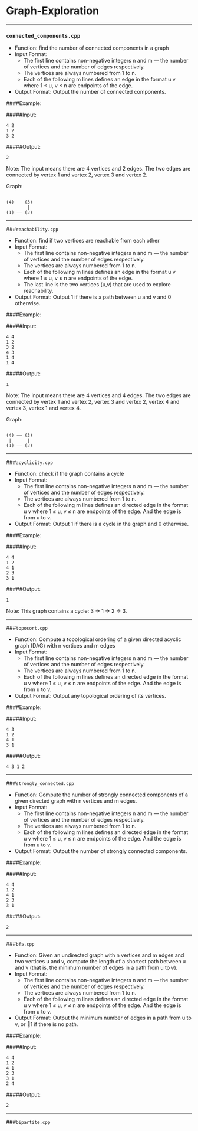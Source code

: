 # Graph-Exploration

---
### `connected_components.cpp`
* Function: find the number of connected components in a graph
* Input Format:
   * The first line contains non-negative integers n and m — the number of vertices and the number of edges respectively. 
   * The vertices are always numbered from 1 to n. 
   * Each of the following m lines defines an edge in the format u v where 1 ≤ u, v ≤ n are endpoints of the edge.
* Output Format: Output the number of connected components.

####Example:

#####Input:
```
4 2 
1 2 
3 2
```
#####Output:
```
2
```
Note: The input means there are 4 vertices and 2 edges. The two edges are connected by vertex 1 and vertex 2, vertex 3 and vertex 2.

Graph:
```

(4)    (3)
        |
(1) —— (2)
```

---
###`reachability.cpp`
* Function: find if two vertices are reachable from each other
* Input Format:
   * The first line contains non-negative integers n and m — the number of vertices and the number of edges respectively. 
   * The vertices are always numbered from 1 to n. 
   * Each of the following m lines defines an edge in the format u v where 1 ≤ u, v ≤ n are endpoints of the edge.
   * The last line is the two vertices (u,v) that are used to explore reachability.
* Output Format: Output 1 if there is a path between u and v and 0 otherwise.

####Example:

#####Input:
```
4 4
1 2
3 2
4 3
1 4
1 4

```
#####Output:
```
1
```
Note: The input means there are 4 vertices and 4 edges. The two edges are connected by vertex 1 and vertex 2, vertex 3 and vertex 2, vertex 4 and vertex 3, vertex 1 and vertex 4.

Graph:
```

(4) —— (3)
 |      |
(1) —— (2)
```

---
###`acyclicity.cpp`
* Function: check if the graph contains a cycle
* Input Format:
   * The first line contains non-negative integers n and m — the number of vertices and the number of edges respectively. 
   * The vertices are always numbered from 1 to n. 
   * Each of the following m lines defines an directed edge in the format u v where 1 ≤ u, v ≤ n are endpoints of the edge. And the edge is from u to v.
* Output Format: Output 1 if there is a cycle in the graph and 0 otherwise.

####Example:

#####Input:
```
4 4
1 2
4 1
2 3
3 1

```
#####Output:
```
1
```
Note: This graph contains a cycle: 3 → 1 → 2 → 3.

---
###`toposort.cpp`
* Function: Compute a topological ordering of a given directed acyclic graph (DAG) with n vertices and m edges
* Input Format:
   * The first line contains non-negative integers n and m — the number of vertices and the number of edges respectively. 
   * The vertices are always numbered from 1 to n. 
   * Each of the following m lines defines an directed edge in the format u v where 1 ≤ u, v ≤ n are endpoints of the edge. And the edge is from u to v.
* Output Format: Output any topological ordering of its vertices.

####Example:

#####Input:
```
4 3
1 2
4 1
3 1

```
#####Output:
```
4 3 1 2
```

---
###`strongly_connected.cpp`
* Function: Compute the number of strongly connected components of a given directed graph with n vertices and m edges.
* Input Format:
   * The first line contains non-negative integers n and m — the number of vertices and the number of edges respectively. 
   * The vertices are always numbered from 1 to n. 
   * Each of the following m lines defines an directed edge in the format u v where 1 ≤ u, v ≤ n are endpoints of the edge. And the edge is from u to v.
* Output Format: Output the number of strongly connected components.

####Example:

#####Input:
```
4 4
1 2
4 1
2 3
3 1

```
#####Output:
```
2
```

---
###`bfs.cpp`
* Function: Given an undirected graph with n vertices and m edges and two vertices u and v, compute the length
of a shortest path between u and v (that is, the minimum number of edges in a path from u to v).
* Input Format:
   * The first line contains non-negative integers n and m — the number of vertices and the number of edges respectively. 
   * The vertices are always numbered from 1 to n. 
   * Each of the following m lines defines an directed edge in the format u v where 1 ≤ u, v ≤ n are endpoints of the edge. And the edge is from u to v.
* Output Format: Output the minimum number of edges in a path from u to v, or 􀀀1 if there is no path.

####Example:

#####Input:
```
4 4
1 2
4 1
2 3
3 1
2 4

```
#####Output:
```
2
```
---
###`bipartite.cpp`
